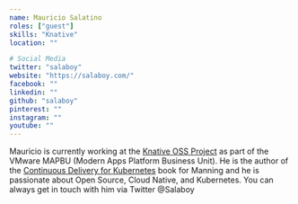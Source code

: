 ```yaml
---
name: Mauricio Salatino
roles: ["guest"]
skills: "Knative"
location: ""

# Social Media
twitter: "salaboy"
website: "https://salaboy.com/"
facebook: ""
linkedin: ""
github: "salaboy"
pinterest: ""
instagram: ""
youtube: ""
---
```


Mauricio is currently working at the [Knative OSS Project](https://knative.dev/) as part of the VMware MAPBU (Modern Apps Platform Business Unit). 
He is the author of the [Continuous Delivery for Kubernetes](https://www.manning.com/books/continuous-delivery-for-kubernetes)
book for Manning and he is passionate about Open Source, Cloud Native, and Kubernetes. You can always get in touch with him via Twitter
@Salaboy

<!--more-->

